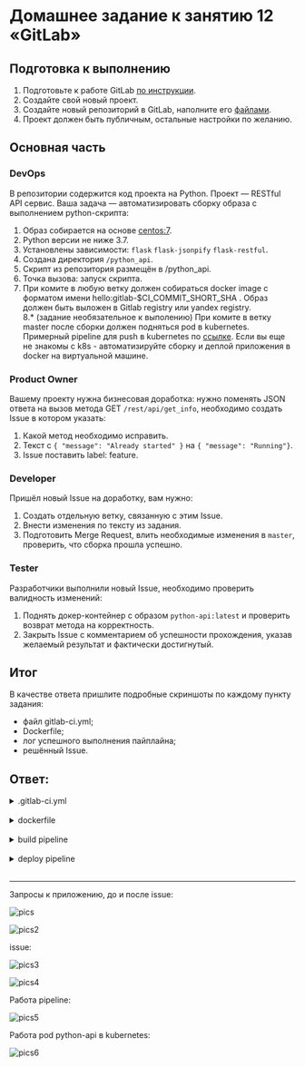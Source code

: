 # Домашнее задание к занятию 12 «GitLab»

## Подготовка к выполнению

1. Подготовьте к работе GitLab [по инструкции](https://cloud.yandex.ru/docs/tutorials/infrastructure-management/gitlab-containers).
2. Создайте свой новый проект.
3. Создайте новый репозиторий в GitLab, наполните его [файлами](./repository).
4. Проект должен быть публичным, остальные настройки по желанию.

## Основная часть

### DevOps

В репозитории содержится код проекта на Python. Проект — RESTful API сервис. Ваша задача — автоматизировать сборку образа с выполнением python-скрипта:

1. Образ собирается на основе [centos:7](https://hub.docker.com/_/centos?tab=tags&page=1&ordering=last_updated).
2. Python версии не ниже 3.7.
3. Установлены зависимости: `flask` `flask-jsonpify` `flask-restful`.
4. Создана директория `/python_api`.
5. Скрипт из репозитория размещён в /python_api.
6. Точка вызова: запуск скрипта.
7. При комите в любую ветку должен собираться docker image с форматом имени hello:gitlab-$CI_COMMIT_SHORT_SHA . Образ должен быть выложен в Gitlab registry или yandex registry.   
8.* (задание необязательное к выполению) При комите в ветку master после сборки должен подняться pod в kubernetes. Примерный pipeline для push в kubernetes по [ссылке](https://github.com/awertoss/devops-netology/blob/main/09-ci-06-gitlab/gitlab-ci.yml).
Если вы еще не знакомы с k8s - автоматизируйте сборку и деплой приложения в docker на виртуальной машине.


### Product Owner

Вашему проекту нужна бизнесовая доработка: нужно поменять JSON ответа на вызов метода GET `/rest/api/get_info`, необходимо создать Issue в котором указать:

1. Какой метод необходимо исправить.
2. Текст с `{ "message": "Already started" }` на `{ "message": "Running"}`.
3. Issue поставить label: feature.

### Developer

Пришёл новый Issue на доработку, вам нужно:

1. Создать отдельную ветку, связанную с этим Issue.
2. Внести изменения по тексту из задания.
3. Подготовить Merge Request, влить необходимые изменения в `master`, проверить, что сборка прошла успешно.


### Tester

Разработчики выполнили новый Issue, необходимо проверить валидность изменений:

1. Поднять докер-контейнер с образом `python-api:latest` и проверить возврат метода на корректность.
2. Закрыть Issue с комментарием об успешности прохождения, указав желаемый результат и фактически достигнутый.

## Итог

В качестве ответа пришлите подробные скриншоты по каждому пункту задания:

- файл gitlab-ci.yml;
- Dockerfile; 
- лог успешного выполнения пайплайна;
- решённый Issue.

## Ответ:

<details>
    <summary>.gitlab-ci.yml</summary>

```
stages:
  - build
  - deploy

build:
  stage: build
  image:
    name: gcr.io/kaniko-project/executor:debug
    entrypoint: [""]
  script:
    - mkdir -p /kaniko/.docker
    # Install jq.
    - wget -O jq https://github.com/stedolan/jq/releases/download/jq-1.5/jq-linux64 && chmod +x ./jq && cp jq /kaniko
    # Get a service account token from metadata.
    - wget --header Metadata-Flavor:Google 169.254.169.254/computeMetadata/v1/instance/service-accounts/default/token && cp token /kaniko
    - echo "{\"auths\":{\"cr.yandex\":{\"auth\":\"$(printf "%s:%s" "iam" "$(cat /kaniko/token | ./jq -r '.access_token')" | base64 | tr -d '\n')\"}}}" > /kaniko/.docker/config.json
    - >-
      /kaniko/executor
      --context "${CI_PROJECT_DIR}"
      --dockerfile "${CI_PROJECT_DIR}/Dockerfile"
      --destination "cr.yandex/crpspv2cvcvvjucql1i1/hello:gitlab-$CI_COMMIT_SHORT_SHA"
    # Delete the metadata file.
    - rm /kaniko/token

deploy:
  image: gcr.io/cloud-builders/kubectl:latest
  stage: deploy
  script:
    - kubectl config set-cluster k8s --server="$KUBE_URL" --insecure-skip-tls-verify=true
    - kubectl config set-credentials admin --token="$KUBE_TOKEN"
    - kubectl config set-context default --cluster=k8s --user=admin
    - kubectl config use-context default
    - sed -i "s/__VERSION__/hello:gitlab-$CI_COMMIT_SHORT_SHA/" k8s.yaml
    - kubectl apply -f k8s.yaml
```
</details><br>

<details>
    <summary>dockerfile</summary>

```dockerfile
FROM centos:7

RUN yum install -y python3 python3-pip

RUN pip3 install flask flask-jsonpify flask-restful

COPY python-api.py /python_api/python-api.py

CMD ["python3", "/python_api/python-api.py"]
```
</details><br>

<details>
    <summary>build pipeline</summary>

```
Running with gitlab-runner 15.8.1 (f86890c6)
  on gitlab-runner-7c9dd68c59-gtgl9 51Vssbmt, system ID: r_NcOTWk9lmf9s
Preparing the "kubernetes" executor
00:00
Using Kubernetes namespace: default
Using Kubernetes executor with image gcr.io/kaniko-project/executor:debug ...
Using attach strategy to execute scripts...
Preparing environment
00:04
Waiting for pod default/runner-51vssbmt-project-2-concurrent-0gsdww to be running, status is Pending
	ContainersNotInitialized: "containers with incomplete status: [init-permissions]"
	ContainersNotReady: "containers with unready status: [build helper]"
	ContainersNotReady: "containers with unready status: [build helper]"
Running on runner-51vssbmt-project-2-concurrent-0gsdww via gitlab-runner-7c9dd68c59-gtgl9...
Getting source from Git repository
00:00
Fetching changes with git depth set to 20...
Initialized empty Git repository in /builds/netology/09-ci-06-gitlab/.git/
Created fresh repository.
Checking out b7b3de2e as main...
Skipping Git submodules setup
Executing "step_script" stage of the job script
00:44
$ mkdir -p /kaniko/.docker
$ wget -O jq https://github.com/stedolan/jq/releases/download/jq-1.5/jq-linux64 && chmod +x ./jq && cp jq /kaniko
Connecting to github.com (140.82.121.3:443)
wget: note: TLS certificate validation not implemented
Connecting to objects.githubusercontent.com (185.199.108.133:443)
saving to 'jq'
jq                    10% |***                             |  318k  0:00:08 ETA
jq                   100% |********************************| 2956k  0:00:00 ETA
'jq' saved
$ wget --header Metadata-Flavor:Google 169.254.169.254/computeMetadata/v1/instance/service-accounts/default/token && cp token /kaniko
Connecting to 169.254.169.254 (169.254.169.254:80)
saving to 'token'
token                100% |********************************|   247  0:00:00 ETA
'token' saved
$ echo "{\"auths\":{\"cr.yandex\":{\"auth\":\"$(printf "%s:%s" "iam" "$(cat /kaniko/token | ./jq -r '.access_token')" | base64 | tr -d '\n')\"}}}" > /kaniko/.docker/config.json
$ /kaniko/executor --context "${CI_PROJECT_DIR}" --dockerfile "${CI_PROJECT_DIR}/Dockerfile" --destination "cr.yandex/crpspv2cvcvvjucql1i1/hello:gitlab-$CI_COMMIT_SHORT_SHA"
INFO[0000] Retrieving image manifest centos:7           
INFO[0000] Retrieving image centos:7 from registry index.docker.io 
INFO[0001] Built cross stage deps: map[]                
INFO[0001] Retrieving image manifest centos:7           
INFO[0001] Returning cached image manifest              
INFO[0001] Executing 0 build triggers                   
INFO[0001] Building stage 'centos:7' [idx: '0', base-idx: '-1'] 
INFO[0001] Unpacking rootfs as cmd RUN yum install -y python3 python3-pip requires it. 
INFO[0005] RUN yum install -y python3 python3-pip       
INFO[0005] Initializing snapshotter ...                 
INFO[0005] Taking snapshot of full filesystem...        
INFO[0009] Cmd: /bin/sh                                 
INFO[0009] Args: [-c yum install -y python3 python3-pip] 
INFO[0009] Running: [/bin/sh -c yum install -y python3 python3-pip] 
Loaded plugins: fastestmirror, ovl
Determining fastest mirrors
 * base: mirrors.datahouse.ru
 * extras: mirror.yandex.ru
 * updates: mirror.yandex.ru
Resolving Dependencies
--> Running transaction check
---> Package python3.x86_64 0:3.6.8-18.el7 will be installed
--> Processing Dependency: python3-libs(x86-64) = 3.6.8-18.el7 for package: python3-3.6.8-18.el7.x86_64
--> Processing Dependency: python3-setuptools for package: python3-3.6.8-18.el7.x86_64
--> Processing Dependency: libpython3.6m.so.1.0()(64bit) for package: python3-3.6.8-18.el7.x86_64
---> Package python3-pip.noarch 0:9.0.3-8.el7 will be installed
--> Running transaction check
---> Package python3-libs.x86_64 0:3.6.8-18.el7 will be installed
--> Processing Dependency: libtirpc.so.1()(64bit) for package: python3-libs-3.6.8-18.el7.x86_64
---> Package python3-setuptools.noarch 0:39.2.0-10.el7 will be installed
--> Running transaction check
---> Package libtirpc.x86_64 0:0.2.4-0.16.el7 will be installed
--> Finished Dependency Resolution
Dependencies Resolved
================================================================================
 Package                  Arch         Version              Repository     Size
================================================================================
Installing:
 python3                  x86_64       3.6.8-18.el7         updates        70 k
 python3-pip              noarch       9.0.3-8.el7          base          1.6 M
Installing for dependencies:
 libtirpc                 x86_64       0.2.4-0.16.el7       base           89 k
 python3-libs             x86_64       3.6.8-18.el7         updates       6.9 M
 python3-setuptools       noarch       39.2.0-10.el7        base          629 k
Transaction Summary
================================================================================
Install  2 Packages (+3 Dependent packages)
Total download size: 9.3 M
Installed size: 48 M
Downloading packages:
warning: /var/cache/yum/x86_64/7/base/packages/libtirpc-0.2.4-0.16.el7.x86_64.rpm: Header V3 RSA/SHA256 Signature, key ID f4a80eb5: NOKEY
Public key for libtirpc-0.2.4-0.16.el7.x86_64.rpm is not installed
Public key for python3-3.6.8-18.el7.x86_64.rpm is not installed
--------------------------------------------------------------------------------
Total                                               35 MB/s | 9.3 MB  00:00     
Retrieving key from file:///etc/pki/rpm-gpg/RPM-GPG-KEY-CentOS-7
Importing GPG key 0xF4A80EB5:
 Userid     : "CentOS-7 Key (CentOS 7 Official Signing Key) <security@centos.org>"
 Fingerprint: 6341 ab27 53d7 8a78 a7c2 7bb1 24c6 a8a7 f4a8 0eb5
 Package    : centos-release-7-9.2009.0.el7.centos.x86_64 (@CentOS)
 From       : /etc/pki/rpm-gpg/RPM-GPG-KEY-CentOS-7
Running transaction check
Running transaction test
Transaction test succeeded
Running transaction
  Installing : libtirpc-0.2.4-0.16.el7.x86_64                               1/5 
  Installing : python3-setuptools-39.2.0-10.el7.noarch                      2/5
 
  Installing : python3-pip-9.0.3-8.el7.noarch                               3/5 
  Installing : python3-3.6.8-18.el7.x86_64                                  4/5
 
  Installing : python3-libs-3.6.8-18.el7.x86_64                             5/5
 
  Verifying  : libtirpc-0.2.4-0.16.el7.x86_64                               1/5 
  Verifying  : python3-setuptools-39.2.0-10.el7.noarch                      2/5 
  Verifying  : python3-libs-3.6.8-18.el7.x86_64                             3/5 
  Verifying  : python3-3.6.8-18.el7.x86_64                                  4/5 
  Verifying  : python3-pip-9.0.3-8.el7.noarch                               5/5 
Installed:
  python3.x86_64 0:3.6.8-18.el7         python3-pip.noarch 0:9.0.3-8.el7        
Dependency Installed:
  libtirpc.x86_64 0:0.2.4-0.16.el7           python3-libs.x86_64 0:3.6.8-18.el7 
  python3-setuptools.noarch 0:39.2.0-10.el7 
Complete!
INFO[0020] Taking snapshot of full filesystem...        
INFO[0027] RUN pip3 install flask flask-jsonpify flask-restful 
INFO[0027] Cmd: /bin/sh                                 
INFO[0027] Args: [-c pip3 install flask flask-jsonpify flask-restful] 
INFO[0027] Running: [/bin/sh -c pip3 install flask flask-jsonpify flask-restful] 
WARNING: Running pip install with root privileges is generally not a good idea. Try `pip3 install --user` instead.
Collecting flask
  Downloading https://files.pythonhosted.org/packages/cd/77/59df23681f4fd19b7cbbb5e92484d46ad587554f5d490f33ef907e456132/Flask-2.0.3-py3-none-any.whl (95kB)
Collecting flask-jsonpify
  Downloading https://files.pythonhosted.org/packages/60/0f/c389dea3988bffbe32c1a667989914b1cc0bce31b338c8da844d5e42b503/Flask-Jsonpify-1.5.0.tar.gz
Collecting flask-restful
  Downloading https://files.pythonhosted.org/packages/d7/7b/f0b45f0df7d2978e5ae51804bb5939b7897b2ace24306009da0cc34d8d1f/Flask_RESTful-0.3.10-py2.py3-none-any.whl
Collecting click>=7.1.2 (from flask)
  Downloading https://files.pythonhosted.org/packages/4a/a8/0b2ced25639fb20cc1c9784de90a8c25f9504a7f18cd8b5397bd61696d7d/click-8.0.4-py3-none-any.whl (97kB)
Collecting itsdangerous>=2.0 (from flask)
  Downloading https://files.pythonhosted.org/packages/9c/96/26f935afba9cd6140216da5add223a0c465b99d0f112b68a4ca426441019/itsdangerous-2.0.1-py3-none-any.whl
Collecting Jinja2>=3.0 (from flask)
  Downloading https://files.pythonhosted.org/packages/20/9a/e5d9ec41927401e41aea8af6d16e78b5e612bca4699d417f646a9610a076/Jinja2-3.0.3-py3-none-any.whl (133kB)
Collecting Werkzeug>=2.0 (from flask)
  Downloading https://files.pythonhosted.org/packages/f4/f3/22afbdb20cc4654b10c98043414a14057cd27fdba9d4ae61cea596000ba2/Werkzeug-2.0.3-py3-none-any.whl (289kB)
Collecting aniso8601>=0.82 (from flask-restful)
  Downloading https://files.pythonhosted.org/packages/e3/04/e97c12dc034791d7b504860acfcdd2963fa21ae61eaca1c9d31245f812c3/aniso8601-9.0.1-py2.py3-none-any.whl (52kB)
Collecting six>=1.3.0 (from flask-restful)
  Downloading https://files.pythonhosted.org/packages/d9/5a/e7c31adbe875f2abbb91bd84cf2dc52d792b5a01506781dbcf25c91daf11/six-1.16.0-py2.py3-none-any.whl
Collecting pytz (from flask-restful)
  Downloading https://files.pythonhosted.org/packages/7f/99/ad6bd37e748257dd70d6f85d916cafe79c0b0f5e2e95b11f7fbc82bf3110/pytz-2023.3-py2.py3-none-any.whl (502kB)
Collecting importlib-metadata; python_version < "3.8" (from click>=7.1.2->flask)
  Downloading https://files.pythonhosted.org/packages/a0/a1/b153a0a4caf7a7e3f15c2cd56c7702e2cf3d89b1b359d1f1c5e59d68f4ce/importlib_metadata-4.8.3-py3-none-any.whl
Collecting MarkupSafe>=2.0 (from Jinja2>=3.0->flask)
  Downloading https://files.pythonhosted.org/packages/fc/d6/57f9a97e56447a1e340f8574836d3b636e2c14de304943836bd645fa9c7e/MarkupSafe-2.0.1-cp36-cp36m-manylinux1_x86_64.whl
Collecting dataclasses; python_version < "3.7" (from Werkzeug>=2.0->flask)
  Downloading https://files.pythonhosted.org/packages/fe/ca/75fac5856ab5cfa51bbbcefa250182e50441074fdc3f803f6e76451fab43/dataclasses-0.8-py3-none-any.whl
Collecting zipp>=0.5 (from importlib-metadata; python_version < "3.8"->click>=7.1.2->flask)
  Downloading https://files.pythonhosted.org/packages/bd/df/d4a4974a3e3957fd1c1fa3082366d7fff6e428ddb55f074bf64876f8e8ad/zipp-3.6.0-py3-none-any.whl
Collecting typing-extensions>=3.6.4; python_version < "3.8" (from importlib-metadata; python_version < "3.8"->click>=7.1.2->flask)
  Downloading https://files.pythonhosted.org/packages/45/6b/44f7f8f1e110027cf88956b59f2fad776cca7e1704396d043f89effd3a0e/typing_extensions-4.1.1-py3-none-any.whl
Installing collected packages: zipp, typing-extensions, importlib-metadata, click, itsdangerous, MarkupSafe, Jinja2, dataclasses, Werkzeug, flask, flask-jsonpify, aniso8601, six, pytz, flask-restful
  Running setup.py install for flask-jsonpify: started
    Running setup.py install for flask-jsonpify: finished with status 'done'
Successfully installed Jinja2-3.0.3 MarkupSafe-2.0.1 Werkzeug-2.0.3 aniso8601-9.0.1 click-8.0.4 dataclasses-0.8 flask-2.0.3 flask-jsonpify-1.5.0 flask-restful-0.3.10 importlib-metadata-4.8.3 itsdangerous-2.0.1 pytz-2023.3 six-1.16.0 typing-extensions-4.1.1 zipp-3.6.0
INFO[0035] Taking snapshot of full filesystem...        
INFO[0037] COPY python-api.py /python_api/python-api.py 
INFO[0037] Taking snapshot of files...                  
INFO[0037] CMD ["python3", "/python_api/python-api.py"] 
INFO[0037] Pushing image to cr.yandex/crpspv2cvcvvjucql1i1/hello:gitlab-b7b3de2e 
INFO[0042] Pushed cr.yandex/crpspv2cvcvvjucql1i1/hello@sha256:58ddacd6cec2a19e34e4c4b7b7048c3c8cdbbe2111a0b972682488a0fb76c5c3 
$ rm /kaniko/token
Cleaning up project directory and file based variables
00:00
Job succeeded
```

</details><br>

<details>
    <summary>deploy pipeline</summary>

deploy:
```
Running with gitlab-runner 15.8.1 (f86890c6)
  on gitlab-runner-7c9dd68c59-gtgl9 51Vssbmt, system ID: r_NcOTWk9lmf9s
Preparing the "kubernetes" executor
00:00
Using Kubernetes namespace: default
Using Kubernetes executor with image gcr.io/cloud-builders/kubectl:latest ...
Using attach strategy to execute scripts...
Preparing environment
00:07
Waiting for pod default/runner-51vssbmt-project-2-concurrent-0k6tw9 to be running, status is Pending
Waiting for pod default/runner-51vssbmt-project-2-concurrent-0k6tw9 to be running, status is Pending
	ContainersNotReady: "containers with unready status: [build helper]"
	ContainersNotReady: "containers with unready status: [build helper]"
Running on runner-51vssbmt-project-2-concurrent-0k6tw9 via gitlab-runner-7c9dd68c59-gtgl9...
Getting source from Git repository
00:01
Fetching changes with git depth set to 20...
Initialized empty Git repository in /builds/netology/09-ci-06-gitlab/.git/
Created fresh repository.
Checking out b7b3de2e as main...
Skipping Git submodules setup
Executing "step_script" stage of the job script
00:02
$ kubectl config set-cluster k8s --server="$KUBE_URL" --insecure-skip-tls-verify=true
Cluster "k8s" set.
$ kubectl config set-credentials admin --token="$KUBE_TOKEN"
User "admin" set.
$ kubectl config set-context default --cluster=k8s --user=admin
Context "default" created.
$ kubectl config use-context default
Switched to context "default".
$ sed -i "s/__VERSION__/hello:gitlab-$CI_COMMIT_SHORT_SHA/" k8s.yaml
$ kubectl apply -f k8s.yaml
namespace/default unchanged
deployment.apps/python-api-deployment configured
Cleaning up project directory and file based variables
00:00
Job succeeded
```
</details><br>

---

Запросы к приложению, до и после issue:<br>

![pics](./pics/Screenshot%202023-05-23%20%D0%B2%2022.46.04.png)

![pics2](./pics/Screenshot%202023-05-23%20%D0%B2%2022.55.55.png)
<br>

issue:<br>

![pics3](./pics/Screenshot%202023-05-23%20%D0%B2%2022.56.27.png)

![pics4](./pics/Screenshot%202023-05-23%20%D0%B2%2022.57.35.png)
<br>

Работа pipeline:<br>

![pics5](./pics/Screenshot%202023-05-23%20%D0%B2%2022.58.26.png)
<br>

Работа pod python-api в kubernetes:<br>

![pics6](./pics/Screenshot%202023-05-23%20%D0%B2%2023.01.43.png)

